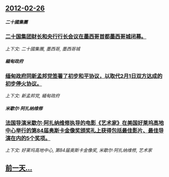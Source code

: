 ## [2012-02-26](/news/2012/02/26/index.md)

##### 二十國集團
### [ 二十国集团财长和央行行长会议在墨西哥首都墨西哥城闭幕。](/news/2012/02/26/二十国集团财长和央行行长会议在墨西哥首都墨西哥城闭幕.md)
_上下文: 二十國集團, 墨西哥, 墨西哥城_

##### 緬甸政府
### [ 缅甸政府同新孟邦党签署了初步和平协议，以取代2月1日双方达成的初步停火协议。](/news/2012/02/26/缅甸政府同新孟邦党签署了初步和平协议-以取代2月1日双方达成的初步停火协议.md)
_上下文: 新孟邦党, 緬甸政府_

##### 米歇尔·阿扎纳维修
### [法国导演米歇尔·阿扎纳维修执导的电影《艺术家》在美国好莱坞高地中心举行的第84届奥斯卡金像奖颁奖礼上获得包括最佳影片、最佳导演在内的5个奖项。](/news/2012/02/26/法国导演米歇尔-阿扎纳维修执导的电影-艺术家-在美国好莱坞高地中心举行的第84届奥斯卡金像奖颁奖礼上获得包括最佳影片-最.md)
_上下文: 好莱坞高地中心, 第84届奥斯卡金像奖, 米歇尔·阿扎纳维修, 艺术家_

## [前一天...](/news/2012/02/22/index.md)

